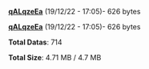 [**qALqzeEa**](/data/qALqzeEa.txt) (19/12/22 - 17:05)- 626 bytes

[**qALqzeEa**](/data/qALqzeEa.txt) (19/12/22 - 17:05)- 626 bytes

**Total Datas**: 714

**Total Size**: 4.71 MB / 4.7 MB